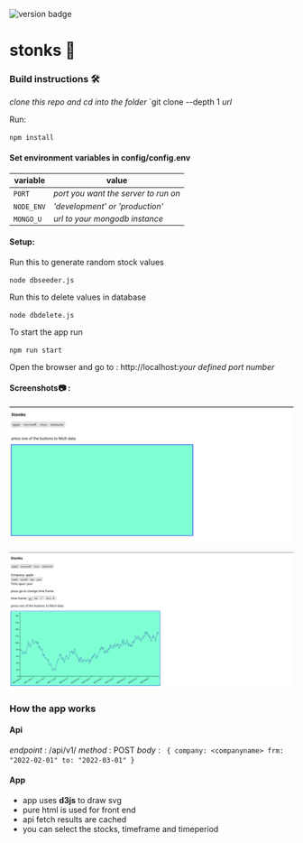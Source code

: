 ![version badge](https://img.shields.io/github/v/release/shree-c/stockapp?include_prereleases)
# stonks :rocket:
### Build instructions :hammer_and_wrench:
_clone this repo and cd into the folder_
`git clone --depth 1 *url*

Run:

`npm install`

#### Set environment variables in config/config.env
| variable   | value                                |
| ---------- | ------------------------------------ |
| `PORT`     | _port you want the server to run on_ |
| `NODE_ENV` | _'development' or 'production'_      |
| `MONGO_U`  | _url to your mongodb instance_       |

#### Setup:
Run this to generate random stock values

`node dbseeder.js`

Run this to delete values in database

`node dbdelete.js`

To start the app run

`npm run start`

Open the browser and go to : http://localhost:_your defined port number_


#### Screenshots:camera: :
![opening](readmeimages/opening.png)

![working](readmeimages/working.png)

### How the app works
#### Api
_endpoint_ : <url>/api/v1/
_method_ : POST
_body_ : ```
{
    company: <companyname>
    frm: "2022-02-01"
    to: "2022-03-01"
}```


#### App

- app uses **d3js** to draw svg
- pure html is used for front end
- api fetch results are cached
- you can select the stocks, timeframe and timeperiod
